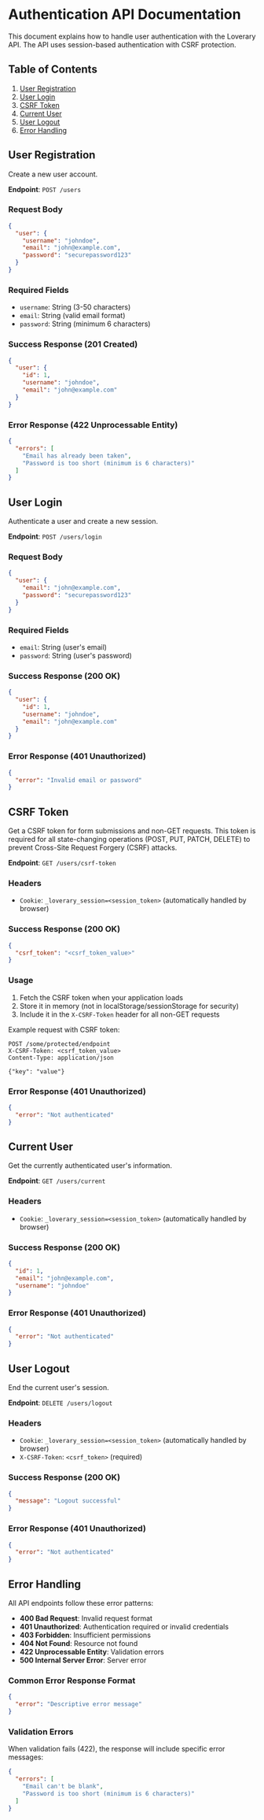 # Authentication API Documentation

This document explains how to handle user authentication with the Loverary API. The API uses session-based authentication with CSRF protection.

## Table of Contents
1. [User Registration](#user-registration)
2. [User Login](#user-login)
3. [CSRF Token](#csrf-token)
4. [Current User](#current-user)
5. [User Logout](#user-logout)
6. [Error Handling](#error-handling)

## User Registration

Create a new user account.

**Endpoint**: `POST /users`

### Request Body
```json
{
  "user": {
    "username": "johndoe",
    "email": "john@example.com",
    "password": "securepassword123"
  }
}
```

### Required Fields
- `username`: String (3-50 characters)
- `email`: String (valid email format)
- `password`: String (minimum 6 characters)

### Success Response (201 Created)
```json
{
  "user": {
    "id": 1,
    "username": "johndoe",
    "email": "john@example.com"
  }
}
```

### Error Response (422 Unprocessable Entity)
```json
{
  "errors": [
    "Email has already been taken",
    "Password is too short (minimum is 6 characters)"
  ]
}
```

## User Login

Authenticate a user and create a new session.

**Endpoint**: `POST /users/login`

### Request Body
```json
{
  "user": {
    "email": "john@example.com",
    "password": "securepassword123"
  }
}
```

### Required Fields
- `email`: String (user's email)
- `password`: String (user's password)

### Success Response (200 OK)
```json
{
  "user": {
    "id": 1,
    "username": "johndoe",
    "email": "john@example.com"
  }
}
```

### Error Response (401 Unauthorized)
```json
{
  "error": "Invalid email or password"
}
```

## CSRF Token

Get a CSRF token for form submissions and non-GET requests. This token is required for all state-changing operations (POST, PUT, PATCH, DELETE) to prevent Cross-Site Request Forgery (CSRF) attacks.

**Endpoint**: `GET /users/csrf-token`

### Headers
- `Cookie`: `_loverary_session=<session_token>` (automatically handled by browser)

### Success Response (200 OK)
```json
{
  "csrf_token": "<csrf_token_value>"
}
```

### Usage
1. Fetch the CSRF token when your application loads
2. Store it in memory (not in localStorage/sessionStorage for security)
3. Include it in the `X-CSRF-Token` header for all non-GET requests

Example request with CSRF token:
```
POST /some/protected/endpoint
X-CSRF-Token: <csrf_token_value>
Content-Type: application/json

{"key": "value"}
```

### Error Response (401 Unauthorized)
```json
{
  "error": "Not authenticated"
}
```

## Current User

Get the currently authenticated user's information.

**Endpoint**: `GET /users/current`

### Headers
- `Cookie`: `_loverary_session=<session_token>` (automatically handled by browser)

### Success Response (200 OK)
```json
{
  "id": 1,
  "email": "john@example.com",
  "username": "johndoe"
}
```

### Error Response (401 Unauthorized)
```json
{
  "error": "Not authenticated"
}
```

## User Logout

End the current user's session.

**Endpoint**: `DELETE /users/logout`

### Headers
- `Cookie`: `_loverary_session=<session_token>` (automatically handled by browser)
- `X-CSRF-Token`: `<csrf_token>` (required)

### Success Response (200 OK)
```json
{
  "message": "Logout successful"
}
```

### Error Response (401 Unauthorized)
```json
{
  "error": "Not authenticated"
}
```

## Error Handling

All API endpoints follow these error patterns:

- **400 Bad Request**: Invalid request format
- **401 Unauthorized**: Authentication required or invalid credentials
- **403 Forbidden**: Insufficient permissions
- **404 Not Found**: Resource not found
- **422 Unprocessable Entity**: Validation errors
- **500 Internal Server Error**: Server error

### Common Error Response Format
```json
{
  "error": "Descriptive error message"
}
```

### Validation Errors
When validation fails (422), the response will include specific error messages:
```json
{
  "errors": [
    "Email can't be blank",
    "Password is too short (minimum is 6 characters)"
  ]
}
```
